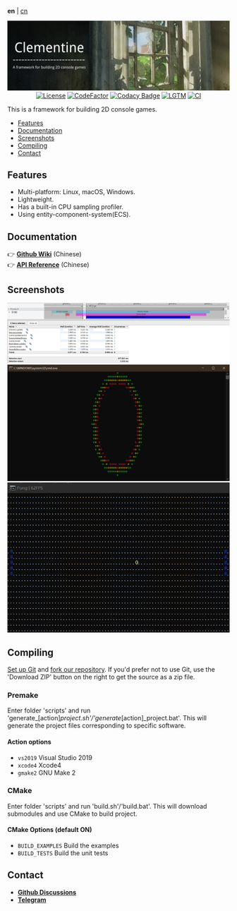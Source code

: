 **en** | [cn]

<div align="center">

![Banner](docs/pictures/banner.png)
[![License](https://img.shields.io/github/license/ShenMian/Clementine)](https://github.com/ShenMian/Clementine/blob/master/LICENSE)
[![CodeFactor](https://www.codefactor.io/repository/github/shenmian/clementine/badge)](https://www.codefactor.io/repository/github/shenmian/clementine)
[![Codacy Badge](https://api.codacy.com/project/badge/Grade/c09e10a19377466b99cc74d4f43ac214)](https://app.codacy.com/gh/ShenMian/Clementine?utm_source=github.com&utm_medium=referral&utm_content=ShenMian/Clementine&utm_campaign=Badge_Grade_Settings)
[![LGTM](https://img.shields.io/lgtm/grade/cpp/g/ShenMian/Clementine.svg?logo=lgtm&logoWidth=18)](https://lgtm.com/projects/g/ShenMian/Clementine/context:cpp)
[![CI](https://github.com/ShenMian/Clementine/actions/workflows/ci.yml/badge.svg)](https://github.com/ShenMian/Clementine/actions/workflows/ci.yml)

</div>

This is a framework for building 2D console games.  

- [Features](#features)
- [Documentation](#documentation)
- [Screenshots](#screenshots)
- [Compiling](#compiling)
- [Contact](#contact)

Features
--------
- Multi-platform: Linux, macOS, Windows.
- Lightweight.
- Has a built-in CPU sampling profiler.
- Using entity-component-system(ECS).

Documentation
-------------
👉 **[Github Wiki]** (Chinese)  
👉 **[API Reference]** (Chinese)  

Screenshots
-----------
![](docs/pictures/profiler.png)
![](docs/pictures/clem_0.png)
![](docs/pictures/clem_1.png)

Compiling
---------
[Set up Git] and [fork our repository].
If you'd prefer not to use Git, use the 'Download ZIP' button on the right to get the source as a zip file.

### Premake
Enter folder 'scripts' and run 'generate_[action]_project.sh'/'generate_[action]_project.bat'. This will generate the project files corresponding to specific software.

#### Action options
- `vs2019` Visual Studio 2019
- `xcode4` Xcode4
- `gmake2` GNU Make 2

### CMake
Enter folder 'scripts' and run 'build.sh'/'build.bat'. This will download submodules and use CMake to build project.

#### CMake Options (default ON)
- `BUILD_EXAMPLES` Build the examples
- `BUILD_TESTS`    Build the unit tests

Contact
-------
- **[Github Discussions]**
- **[Telegram]**

[cn]:                  README-cn.md
[API Reference]:       https://shenmian.github.io/Clementine
[Set up Git]:          https://help.github.com/articles/set-up-git
[fork our repository]: https://help.github.com/articles/fork-a-repo
[Github Wiki]:         https://github.com/ShenMian/Clementine/wiki
[Github Discussions]:  https://github.com/ShenMian/Clementine/discussions
[Telegram]:            https://t.me/shenmian
